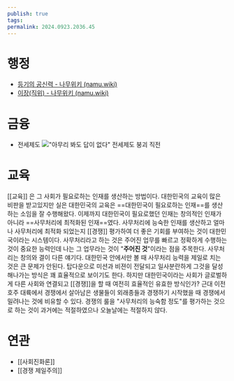 ```yaml
---
publish: true
tags: 
permalink: 2024.0923.2036.45
---
```

# 행정
- [등기의 공신력 - 나무위키 (namu.wiki)](https://namu.wiki/w/%EB%93%B1%EA%B8%B0%EC%9D%98%20%EA%B3%B5%EC%8B%A0%EB%A0%A5)
- [이장(직위) - 나무위키 (namu.wiki)](https://namu.wiki/w/%EC%9D%B4%EC%9E%A5(%EC%A7%81%EC%9C%84))

# 금융
- 전세제도
    !["아무리 봐도 답이 없다" 전세제도 붕괴 직전](https://www.youtube.com/watch?v=10hbSlB-xWo)

# 교육
[[교육]] 은 그 사회가 필요로하는 인재를 생산하는 방법이다.
대한민국의 교육이 많은 비판을 받고있지만 실은 대한민국의 교육은 ==대한민국이 필요로하는 인재==를 생산하는 소임을 잘 수행해왔다. 이제까지 대한민국이 필요로했던 인재는 창의적인 인재가 아니라 ==사무처리에 최적화된 인재==였다. 
사무처리에 능숙한 인재를 생산하고 얼마나 사무처리에 최적화 되었는지 [[경쟁]] 평가하여 더 좋은 기회를 부여하는 것이 대한민국이라는 시스템이다. 사무처리라고 하는 것은 주어진 업무를 빠르고 정확하게 수행하는 것이 중요한 능력인데 나는 그 업무라는 것이 "**주어진 것**"이라는 점을 주목한다. 사무처리는 창의와 결이 다른 얘기다. 대한민국 안에서만 볼 때 사무처리 능력을 제일로 치는 것은 큰 문제가 안된다. 탑다운으로 미션과 비젼이 전달되고 일사분란하게 그것을 달성해나가는 방식은 꽤 효율적으로 보이기도 한다. 
하지만 대한민국이라는 사회가 글로벌하게 다른 사회와 연결되고 [[경쟁]]을 할 때 여전히 효율적인 유효한 방식인가? 근대 이전 호주 대륙에서 경쟁에서 살아남은 생물들이 외래종들과 경쟁하기 시작했을 때 경쟁에서 밀려나는 것에 비유할 수 있다. 경쟁의 룰을 "사무처리의 능숙함 정도"를 평가하는 것으로 하는 것이 과거에는 적절하였으나 오늘날에는 적절하지 않다.

# 연관
- [[사회진화론]]
- [[경쟁 제일주의]]
